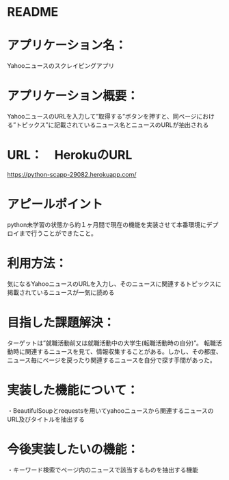 # README

# アプリケーション名：
Yahooニュースのスクレイピングアプリ

# アプリケーション概要：
YahooニュースのURLを入力して”取得する”ボタンを押すと、同ページにおける”トピックス”に記載されているニュース名とニュースのURLが抽出される

# URL：　HerokuのURL
https://python-scapp-29082.herokuapp.com/

# アピールポイント
python未学習の状態から約１ヶ月間で現在の機能を実装させて本番環境にデプロイまで行うことができたこと。

# 利用方法：
気になるYahooニュースのURLを入力し、そのニュースに関連するトピックスに掲載されているニュースが一気に読める

# 目指した課題解決：
ターゲットは”就職活動前又は就職活動中の大学生(転職活動時の自分)”。
転職活動時に関連するニュースを見て、情報収集することがある。しかし、その都度、ニュース毎にページを戻ったり関連するニュースを自分で探す手間があった。


# 実装した機能について：
・BeautifulSoupとrequestsを用いてyahooニュースから関連するニュースのURL及びタイトルを抽出する

# 今後実装したいの機能：
・キーワード検索でページ内のニュースで該当するものを抽出する機能

